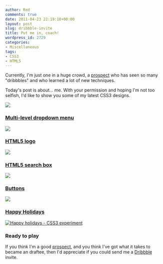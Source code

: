 ```yaml
---
author: Red
comments: true
date: 2011-04-23 22:19:18+00:00
layout: post
slug: dribbble-invite
title: Put me in, coach!
wordpress_id: 2729
categories:
- Miscellaneous
tags:
- CSS3
- HTML5
---
```


Currently, I'm just one in a huge crowd, a [prospect](http://dribbble.com/catalinred) who has seen so many "dribbbles" and who learned a lot of new techniques. 

Today's post is about... me. With your permission and hoping I'm not too selfish, I'd like to show you some of my latest CSS3 designs.

![](http://www.red-team-design.com/wp-content/uploads/2011/04/dribbble.jpg)
<!-- more -->



### [Multi-level dropdown menu](http://www.red-team-design.com/css3-dropdown-menu)


[![](http://www.red-team-design.com/wp-content/uploads/2011/03/css3-multi-level-dropdown-menu-2.png)](http://www.red-team-design.com/wp-content/uploads/2011/03/css3-dropdown-menu-demo.html)



### [HTML5 logo](http://www.red-team-design.com/html5-logo-using-css3)


[![](http://www.red-team-design.com/wp-content/uploads/2011/01/css3-html5-logo.png)
](http://www.red-team-design.com/wp-content/uploads/2011/01/html5-css3-logo-updated.html)



### [HTML5 search box](http://www.red-team-design.com/how-to-create-a-cool-and-usable-css3-search-box)


[![](http://www.red-team-design.com/wp-content/uploads/2011/02/css3-searchbox.png)
](http://www.red-team-design.com/wp-content/uploads/2011/02/css3-search-box.html)



### [Buttons](http://www.red-team-design.com/cross-browser-css-gradient-buttons)


[![](http://www.red-team-design.com/wp-content/uploads/2011/01/css-gradient-buttons.png)](http://www.red-team-design.com/wp-content/uploads/2011/01/cross-browser-css-gradient-buttons-demo.html)



### [Happy Holidays](http://www.red-team-design.com/happy-holidays-with-css3)


[![Happy holidays - CSS3 experiment](http://www.red-team-design.com/wp-content/uploads/2010/12/happy-holidays.png)
](/wp-content/uploads/2010/12/happy-holidays-with-css3-demo.html)



### Ready to play


If you think I'm a good [prospect](http://dribbble.com/catalinred), and you think I've got what it takes to became an draftee, then I'd appreciate if you could send me a [Dribbble](http://dribbble.com/) invite.
